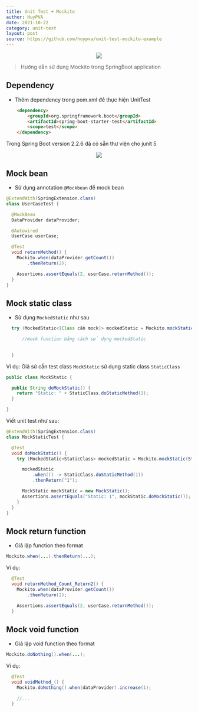 ```yaml
---
title: Unit Test + Mockito
author: HuyPVA
date: 2021-10-22
category: unit-test
layout: post
source: https://github.com/huypva/unit-test-mockito-example
---
```


<div align="center">
    <img src="../assets/images/mockito.png"/>
</div>

> Hướng dẫn sử dụng Mockito trong SpringBoot application

## Dependency

- Thêm dependency trong pom.xml để thực hiện UnitTest

```html
    <dependency>
        <groupId>org.springframework.boot</groupId>
        <artifactId>spring-boot-starter-test</artifactId>
        <scope>test</scope>
    </dependency>
```

Trong Spring Boot version 2.2.6 đã có sẵn thư viện cho junit 5

<div align="center">
    <img src="../assets/images/junit_5_libs.png"/>
</div>

## Mock bean

- Sử dụng annotation `@Mockbean` để mock bean

```java
@ExtendWith(SpringExtension.class)
class UserCaseTest {

  @MockBean
  DataProvider dataProvider;

  @Autowired
  UserCase userCase;

  @Test
  void returnMethod() {
    Mockito.when(dataProvider.getCount())
        .thenReturn(2);

    Assertions.assertEquals(2, userCase.returnMethod());
  }
}
```

## Mock static class

- Sử dụng `MockedStatic` như sau

```java
  try (MockedStatic<[Class cần mock]> mockedStatic = Mockito.mockStatic([Class cần mock].class); ) {

      //mock function bằng cách sử dụng mockedStatic 

    
  }
```

Ví dụ: Giả sử cần test class `MockStatic` sử dụng static class `StaticClass`

```java
public class MockStatic {

  public String doMockStatic() {
    return "Static: " + StaticClass.doStaticMethod(1);
  }

}
```

Viết unit test như sau:

```java
@ExtendWith(SpringExtension.class)
class MockStaticTest {

  @Test
  void doMockStatic() {
    try (MockedStatic<StaticClass> mockedStatic = Mockito.mockStatic(StaticClass.class); ) {

      mockedStatic
          .when(() -> StaticClass.doStaticMethod(1))
          .thenReturn("1");

      MockStatic mockStatic = new MockStatic();
      Assertions.assertEquals("Static: 1", mockStatic.doMockStatic());
    }
  }
}
```

## Mock return function 

- Giả lập function theo format

```java
Mockito.when(...).thenReturn(...);
```

Ví dụ:

```java
  @Test
  void returnMethod_Count_Return2() {
    Mockito.when(dataProvider.getCount())
        .thenReturn(2);

    Assertions.assertEquals(2, userCase.returnMethod());
  }
```

## Mock void function

- Giả lập void function theo format

```java
Mockito.doNothing().when(...);
```

Ví dụ:

```java
  @Test
  void voidMethod_() {
    Mockito.doNothing().when(dataProvider).increase(1);
    
    //...
  }
```

